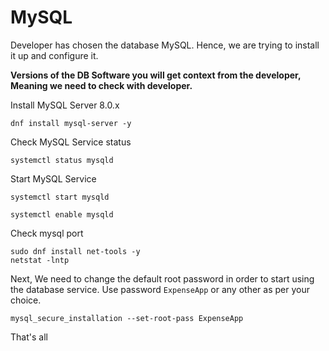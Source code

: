 # MySQL

Developer has chosen the database MySQL. Hence, we are trying to install it up and configure it.

**Versions of the DB Software you will get context from the developer, Meaning we need to check with developer.**

Install MySQL Server 8.0.x

```
dnf install mysql-server -y
```
Check MySQL Service status

```
systemctl status mysqld
```
Start MySQL Service

```
systemctl start mysqld
```
```
systemctl enable mysqld
```
Check mysql port
```
sudo dnf install net-tools -y
netstat -lntp 
```

Next, We need to change the default root password in order to start using the database service. Use password ```ExpenseApp``` or any other as per your choice.

```
mysql_secure_installation --set-root-pass ExpenseApp
```
That's all
